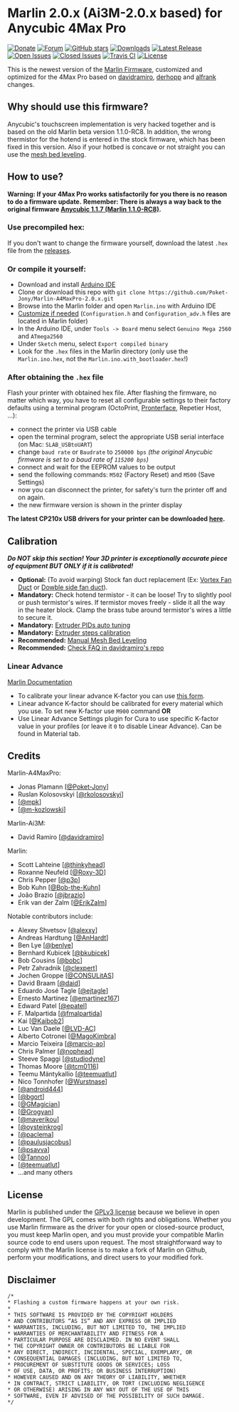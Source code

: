 # Marlin 2.0.x (Ai3M-2.0.x based) for Anycubic 4Max Pro

[![Donate](https://img.shields.io/badge/Donate-PayPal-green.svg?style=flat&color=blue)](https://www.paypal.com/cgi-bin/webscr?cmd=_s-xclick&hosted_button_id=HYDQNE7EAQH3G&source=url)
[![Forum](https://img.shields.io/badge/Social-Forum-brightgreen.svg)](https://drucktipps3d.de/forum/topic/anycubic-4max-pro)
[![GitHub stars](https://img.shields.io/github/stars/Poket-Jony/Marlin-A4MaxPro-2.0.x?style=flat&color=brightgreen)](https://github.com/Poket-Jony/Marlin-A4MaxPro-2.0.x/stargazers)
[![Downloads](https://img.shields.io/github/downloads/Poket-Jony/Marlin-A4MaxPro-2.0.x/total.svg?style=flat&color=brightgreen)](https://github.com/Poket-Jony/Marlin-A4MaxPro-2.0.x/releases)
[![Latest Release](https://img.shields.io/github/release/Poket-Jony/Marlin-A4MaxPro-2.0.x.svg?style=flat&color=blue)](https://github.com/Poket-Jony/Marlin-A4MaxPro-2.0.x/releases/latest/)
[![Open Issues](https://img.shields.io/github/issues-raw/Poket-Jony/Marlin-A4MaxPro-2.0.x.svg?style=flat)](https://github.com/Poket-Jony/Marlin-A4MaxPro-2.0.x/issues?q=is%3Aopen+is%3Aissue)
[![Closed Issues](https://img.shields.io/github/issues-closed-raw/Poket-Jony/Marlin-A4MaxPro-2.0.x.svg?style=flat&color=brightgreen)](https://github.com/Poket-Jony/Marlin-A4MaxPro-2.0.x/issues?q=is%3Aissue+is%3Aclosed)
[![Travis CI](https://api.travis-ci.org/Poket-Jony/Marlin-A4MaxPro-2.0.x.svg?branch=master)](https://travis-ci.org/Poket-Jony/Marlin-A4MaxPro-2.0.x)
[![License](https://img.shields.io/github/license/Poket-Jony/Marlin-A4MaxPro-2.0.x.svg?style=flat&color=blue)](https://github.com/Poket-Jony/Marlin-A4MaxPro-2.0.x/blob/master/LICENSE)


This is the newest version of the [Marlin Firmware](https://github.com/MarlinFirmware/Marlin), customized and optimized for the 4Max Pro based on [davidramiro](https://github.com/davidramiro/Marlin-Ai3M-2.0.x), [derhopp](https://github.com/derhopp/Marlin-with-Anycubic-i3-Mega-TFT) and [alfrank](https://drucktipps3d.de/forum/topic/anycubic-4max-pro-marlin-1-1-9-firmware-ai3m-basierend/) changes.

## Why should use this firmware?
Anycubic's touchscreen implementation is very hacked together and is based on the old Marlin beta version 1.1.0-RC8.
In addition, the wrong thermistor for the hotend is entered in the stock firmware, which has been fixed in this version.
Also if your hotbed is concave or not straight you can use the [mesh bed leveling](https://github.com/davidramiro/Marlin-Ai3M-2.0.x#manual-mesh-bed-leveling).

## How to use?
**Warning: If your 4Max Pro works satisfactorily for you there is no reason to do a firmware update.**
**Remember: There is always a way back to the original firmware [Anycubic 1.1.7 (Marlin 1.1.0-RC8)](https://drive.google.com/file/d/1FwKHQcOxPabLgirkihu3LnBMuHuZLqZR/view).**

### Use precompiled hex:
If you don't want to change the firmware yourself, download the latest `.hex` file from the [releases](https://github.com/Poket-Jony/Marlin-A4MaxPro/releases).

### Or compile it yourself:
- Download and install [Arduino IDE](https://www.arduino.cc/en/main/software)
- Clone or download this repo with `git clone https://github.com/Poket-Jony/Marlin-A4MaxPro-2.0.x.git`
- Browse into the Marlin folder and open `Marlin.ino` with Arduino IDE
- [Customize if needed](http://marlinfw.org/docs/configuration/configuration.html#configuring-marlin)
(`Configuration.h` and `Configuration_adv.h` files are located in Marlin folder)
- In the Arduino IDE, under `Tools -> Board` menu select `Genuino Mega 2560` and `ATmega2560`
- Under `Sketch` menu, select `Export compiled binary`
- Look for the `.hex` files in the Marlin directory (only use the `Marlin.ino.hex`, not the `Marlin.ino.with_bootloader.hex`!)

### After obtaining the `.hex` file
Flash your printer with obtained hex file. After flashing the firmware, no matter which way, you have to reset all configurable settings to their factory defaults using a terminal program (OctoPrint, [Pronterface](https://www.pronterface.com/), Repetier Host, ...):

- connect the printer via USB cable
- open the terminal program, select the appropriate USB serial interface (on Mac: `SLAB_USBtoUART`)
- change `baud rate` or `Baudrate` to `250000 bps` _(the original Anycubic firmware is set to a baud rate of `115200 bps`)_
- connect and wait for the EEPROM values to be output
- send the following commands: `M502` (Factory Reset) and `M500` (Save Settings)
- now you can disconnect the printer, for safety's turn the printer off and on again.
- the new firmware version is shown in the printer display


**The latest CP210x USB drivers for your printer can be downloaded [here](https://www.silabs.com/products/development-tools/software/usb-to-uart-bridge-vcp-drivers).**

## Calibration
***Do NOT skip this section! Your 3D printer is exceptionally accurate piece of equipment BUT ONLY if it is calibrated!***

- **Optional:** (To avoid warping) Stock fan duct replacement (Ex: [Vortex Fan Duct](https://www.thingiverse.com/thing:3772311) or [Dowble side fan duct](https://www.thingiverse.com/thing:3763851)).
- **Mandatory:** Check hotend termistor - it can be loose! Try to slightly pool or push termistor's wires. If termistor moves freely - slide it all the way in the heater block. Clamp the brass tube around termistor's wires a little to secure it.
- **Mandatory:** [Extruder PIDs auto tuning](https://github.com/davidramiro/Marlin-Ai3M/wiki/Calibration#pid-tuning)
- **Mandatory:** [Extruder steps calibration](https://github.com/davidramiro/Marlin-Ai3M/wiki/Calibration#extruder-steps)
- **Recommended:** [Manual Mesh Bed Leveling](https://github.com/davidramiro/Marlin-Ai3M#manual-mesh-bed-leveling)
- **Recommended:** [Check FAQ in davidramiro's repo](https://github.com/davidramiro/Marlin-AI3M/wiki/Frequently-Asked-Questions)

### Linear Advance
[Marlin Documentation](https://marlinfw.org/docs/features/lin_advance.html)

- To calibrate your linear advance K-factor you can use [this form](https://marlinfw.org/tools/lin_advance/k-factor.html).
- Linear advance K-factor should be calibrated for every material which you use. To set new K-factor use `M900` command **OR**
- Use Linear Advance Settings plugin for Cura to use specific K-factor value in your profiles (or leave it `0` to disable Linear Advance). Can be found in Material tab.

## Credits
Marlin-A4MaxPro:
- Jonas Plamann [[@Poket-Jony](https://github.com/Poket-Jony)]
- Ruslan Kolosovskyi [[@rkolosovskyi](https://github.com/rkolosovskyi)]
- [[@mpk](https://drucktipps3d.de/forum/profile/mpk)]
- [[@m-kozlowski](https://github.com/m-kozlowski)]

Marlin-Ai3M:
- David Ramiro [[@davidramiro](https://github.com/davidramiro)]

Marlin:
 - Scott Lahteine [[@thinkyhead](https://github.com/thinkyhead)]
 - Roxanne Neufeld [[@Roxy-3D](https://github.com/Roxy-3D)]
 - Chris Pepper [[@p3p](https://github.com/p3p)]
 - Bob Kuhn [[@Bob-the-Kuhn](https://github.com/Bob-the-Kuhn)]
 - João Brazio [[@jbrazio](https://github.com/jbrazio)]
 - Erik van der Zalm [[@ErikZalm](https://github.com/ErikZalm)]

Notable contributors include:
 - Alexey Shvetsov [[@alexxy](https://github.com/alexxy)]
 - Andreas Hardtung [[@AnHardt](https://github.com/AnHardt)]
 - Ben Lye [[@benlye](https://github.com/benlye)]
 - Bernhard Kubicek [[@bkubicek](https://github.com/bkubicek)]
 - Bob Cousins [[@bobc](https://github.com/bobc)]
 - Petr Zahradnik [[@clexpert](https://github.com/clexpert)]
 - Jochen Groppe [[@CONSULitAS](https://github.com/CONSULitAS)]
 - David Braam [[@daid](https://github.com/daid)]
 - Eduardo José Tagle [[@ejtagle](https://github.com/ejtagle)]
 - Ernesto Martinez [[@emartinez167](https://github.com/emartinez167)]
 - Edward Patel [[@epatel](https://github.com/epatel)]
 - F. Malpartida [[@fmalpartida](https://github.com/fmalpartida)]
 - Kai [[@Kaibob2](https://github.com/Kaibob2)]
 - Luc Van Daele [[@LVD-AC](https://github.com/LVD-AC)]
 - Alberto Cotronei [[@MagoKimbra](https://github.com/MagoKimbra)]
 - Marcio Teixeira [[@marcio-ao](https://github.com/marcio-ao)]
 - Chris Palmer [[@nophead](https://github.com/nophead)]
 - Steeve Spaggi [[@studiodyne](https://github.com/studiodyne)]
 - Thomas Moore [[@tcm0116](https://github.com/tcm0116)]
 - Teemu Mäntykallio [[@teemuatlut](https://github.com/teemuatlut)]
 - Nico Tonnhofer [[@Wurstnase](https://github.com/Wurstnase)]
 - [[@android444](https://github.com/android444)]
 - [[@bgort](https://github.com/bgort)]
 - [[@GMagician](https://github.com/GMagician)]
 - [[@Grogyan](https://github.com/Grogyan)]
 - [[@maverikou](https://github.com/maverikou)]
 - [[@oysteinkrog](https://github.com/oysteinkrog)]
 - [[@paclema](https://github.com/paclema)]
 - [[@paulusjacobus](https://github.com/paulusjacobus)]
 - [[@psavva](https://github.com/psavva)]
 - [[@Tannoo](https://github.com/Tannoo)]
 - [[@teemuatlut](https://github.com/teemuatlut)]
 - ...and many others

## License
Marlin is published under the [GPLv3 license](https://github.com/MarlinFirmware/Marlin/blob/1.0.x/COPYING.md) because we believe in open development. The GPL comes with both rights and obligations. Whether you use Marlin firmware as the driver for your open or closed-source product, you must keep Marlin open, and you must provide your compatible Marlin source code to end users upon request. The most straightforward way to comply with the Marlin license is to make a fork of Marlin on Github, perform your modifications, and direct users to your modified fork.

## Disclaimer
```
/*
* Flashing a custom firmware happens at your own risk.
*
* THIS SOFTWARE IS PROVIDED BY THE COPYRIGHT HOLDERS
* AND CONTRIBUTORS “AS IS” AND ANY EXPRESS OR IMPLIED
* WARRANTIES, INCLUDING, BUT NOT LIMITED TO, THE IMPLIED
* WARRANTIES OF MERCHANTABILITY AND FITNESS FOR A
* PARTICULAR PURPOSE ARE DISCLAIMED. IN NO EVENT SHALL
* THE COPYRIGHT OWNER OR CONTRIBUTORS BE LIABLE FOR
* ANY DIRECT, INDIRECT, INCIDENTAL, SPECIAL, EXEMPLARY, OR
* CONSEQUENTIAL DAMAGES (INCLUDING, BUT NOT LIMITED TO,
* PROCUREMENT OF SUBSTITUTE GOODS OR SERVICES; LOSS
* OF USE, DATA, OR PROFITS; OR BUSINESS INTERRUPTION)
* HOWEVER CAUSED AND ON ANY THEORY OF LIABILITY, WHETHER
* IN CONTRACT, STRICT LIABILITY, OR TORT (INCLUDING NEGLIGENCE
* OR OTHERWISE) ARISING IN ANY WAY OUT OF THE USE OF THIS
* SOFTWARE, EVEN IF ADVISED OF THE POSSIBILITY OF SUCH DAMAGE.
*/
```
